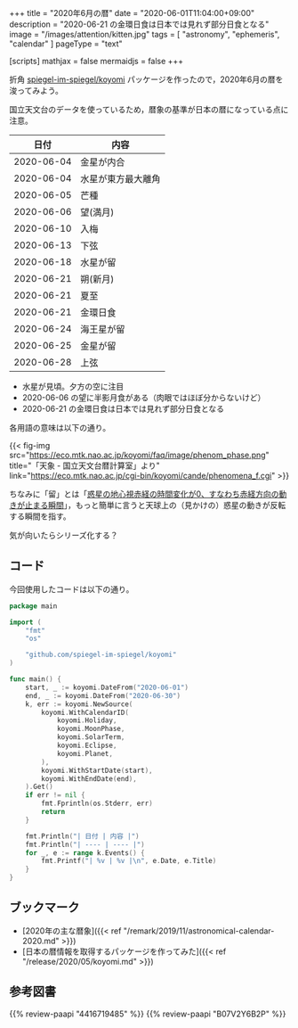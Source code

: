 +++
title = "2020年6月の暦"
date =  "2020-06-01T11:04:00+09:00"
description = "2020-06-21 の金環日食は日本では見れず部分日食となる"
image = "/images/attention/kitten.jpg"
tags = [ "astronomy", "ephemeris", "calendar" ]
pageType = "text"

[scripts]
  mathjax = false
  mermaidjs = false
+++

折角 [spiegel-im-spiegel/koyomi] パッケージを作ったので，2020年6月の暦を浚ってみよう。

国立天文台のデータを使っているため，暦象の基準が日本の暦になっている点に注意。

| 日付       | 内容               |
| ---------- | ------------------ |
| 2020-06-04 | 金星が内合         |
| 2020-06-04 | 水星が東方最大離角 |
| 2020-06-05 | 芒種               |
| 2020-06-06 | 望(満月)           |
| 2020-06-10 | 入梅               |
| 2020-06-13 | 下弦               |
| 2020-06-18 | 水星が留           |
| 2020-06-21 | 朔(新月)           |
| 2020-06-21 | 夏至               |
| 2020-06-21 | 金環日食           |
| 2020-06-24 | 海王星が留         |
| 2020-06-25 | 金星が留           |
| 2020-06-28 | 上弦               |

- 水星が見頃。夕方の空に注目
- 2020-06-06 の望に半影月食がある（肉眼ではほぼ分からないけど）
- 2020-06-21 の金環日食は日本では見れず部分日食となる

各用語の意味は以下の通り。

{{< fig-img src="https://eco.mtk.nao.ac.jp/koyomi/faq/image/phenom_phase.png" title="「天象 - 国立天文台暦計算室」より" link="https://eco.mtk.nao.ac.jp/cgi-bin/koyomi/cande/phenomena_f.cgi" >}}

ちなみに「留」とは「[惑星の地心視赤経の時間変化が0、すなわち赤経方向の動きが止まる瞬間](https://eco.mtk.nao.ac.jp/koyomi/wiki/CFC7C0B12FCEB1.html "暦Wiki/惑星/留 - 国立天文台暦計算室")」，もっと簡単に言うと天球上の（見かけの）惑星の動きが反転する瞬間を指す。

気が向いたらシリーズ化する？

## コード

今回使用したコードは以下の通り。

```go
package main

import (
    "fmt"
    "os"

    "github.com/spiegel-im-spiegel/koyomi"
)

func main() {
    start, _ := koyomi.DateFrom("2020-06-01")
    end, _ := koyomi.DateFrom("2020-06-30")
    k, err := koyomi.NewSource(
        koyomi.WithCalendarID(
            koyomi.Holiday,
            koyomi.MoonPhase,
            koyomi.SolarTerm,
            koyomi.Eclipse,
            koyomi.Planet,
        ),
        koyomi.WithStartDate(start),
        koyomi.WithEndDate(end),
    ).Get()
    if err != nil {
        fmt.Fprintln(os.Stderr, err)
        return
    }

    fmt.Println("| 日付 | 内容 |")
    fmt.Println("| ---- | ---- |")
    for _, e := range k.Events() {
        fmt.Printf("| %v | %v |\n", e.Date, e.Title)
    }
}
```

## ブックマーク

- [2020年の主な暦象]({{< ref "/remark/2019/11/astronomical-calendar-2020.md" >}})
- [日本の暦情報を取得するパッケージを作ってみた]({{< ref "/release/2020/05/koyomi.md" >}})

[spiegel-im-spiegel/koyomi]: https://github.com/spiegel-im-spiegel/koyomi "spiegel-im-spiegel/koyomi: 日本のこよみ"

## 参考図書

{{% review-paapi "4416719485" %}} <!-- 天文年鑑 2020年版 -->
{{% review-paapi "B07V2Y6B2P" %}} <!-- 日食グラス -->

